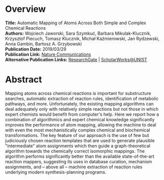 # Overview
**Title:** Automatic Mapping of Atoms Across Both Simple and Complex Chemical Reactions<br>
**Authors:** Wojciech Jaworski, Sara Szymkuć, Barbara Mikulak-Klucznik, Krzysztof Piecuch, Tomasz Klucznik, Michał
Kaźmierowski, Jan Rydzewski, Anna Gambin, Bartosz A. Grzybowski<br>
**Publication Date:** 2019/03/29<br>
**Publication Link:** [Nature Communications](https://www.nature.com/articles/s41467-019-09440-2)<br>
**Alternative Publication Links:** [ResearchGate](https://www.researchgate.net/publication/332078188_Automatic_mapping_of_atoms_across_both_simple_and_complex_chemical_reactions)
| [ScholarWorks@UNIST](https://scholarworks.unist.ac.kr/handle/201301/26640)


# Abstract
Mapping atoms across chemical reactions is important for substructure searches, automatic extraction of reaction rules,
identification of metabolic pathways, and more. Unfortunately, the existing mapping algorithms can deal adequately only
with relatively simple reactions but not those in which expert chemists would benefit from computer's help. Here we
report how a combination of algorithmics and expert chemical knowledge significantly improves the performance of atom
mapping, allowing the machine to deal with even the most mechanistically complex chemical and biochemical
transformations. The key feature of our approach is the use of few but judiciously chosen reaction templates that are
used to generate plausible "intermediate" atom assignments which then guide a graph-theoretical algorithm towards the
chemically correct isomorphic mappings. The algorithm performs significantly better than the available state-of-the-art
reaction mappers, suggesting its uses in database curation, mechanism assignments, and – above all – machine extraction
of reaction rules underlying modern synthesis-planning programs.
